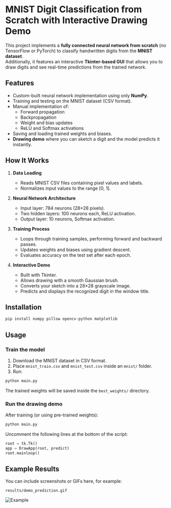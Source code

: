 # MNIST Digit Classification from Scratch with Interactive Drawing Demo

This project implements a **fully connected neural network from scratch** (no TensorFlow or PyTorch) to classify handwritten digits from the **MNIST dataset**.  
Additionally, it features an interactive **Tkinter-based GUI** that allows you to draw digits and see real-time predictions from the trained network.

## Features

- Custom-built neural network implementation using only **NumPy**.
- Training and testing on the MNIST dataset (CSV format).
- Manual implementation of:
  - Forward propagation
  - Backpropagation
  - Weight and bias updates
  - ReLU and Softmax activations
- Saving and loading trained weights and biases.
- **Drawing demo** where you can sketch a digit and the model predicts it instantly.

## How It Works

1. **Data Loading**  
   - Reads MNIST CSV files containing pixel values and labels.
   - Normalizes input values to the range [0, 1].

2. **Neural Network Architecture**  
   - Input layer: 784 neurons (28×28 pixels).
   - Two hidden layers: 100 neurons each, ReLU activation.
   - Output layer: 10 neurons, Softmax activation.

3. **Training Process**  
   - Loops through training samples, performing forward and backward passes.
   - Updates weights and biases using gradient descent.
   - Evaluates accuracy on the test set after each epoch.

4. **Interactive Demo**  
   - Built with Tkinter.
   - Allows drawing with a smooth Gaussian brush.
   - Converts your sketch into a 28×28 grayscale image.
   - Predicts and displays the recognized digit in the window title.

## Installation

```bash
pip install numpy pillow opencv-python matplotlib
```

## Usage

### Train the model
1. Download the MNIST dataset in CSV format.
2. Place `mnist_train.csv` and `mnist_test.csv` inside an `mnist/` folder.
3. Run:
```bash
python main.py
```
The trained weights will be saved inside the `best_weights/` directory.

### Run the drawing demo
After training (or using pre-trained weights):
```bash
python main.py
```
Uncomment the following lines at the bottom of the script:
```python
root = tk.Tk()
app = DrawApp(root, predict)
root.mainloop()
```

## Example Results

You can include screenshots or GIFs here, for example:
```
results/demo_prediction.gif
```
![Example](results/demo_prediction.gif)

